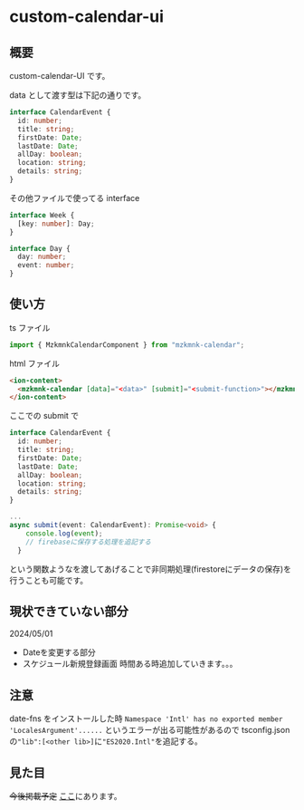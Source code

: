 # custom-calendar-ui

## 概要

custom-calendar-UI です。

data として渡す型は下記の通りです。

```ts
interface CalendarEvent {
  id: number;
  title: string;
  firstDate: Date;
  lastDate: Date;
  allDay: boolean;
  location: string;
  details: string;
}
```

その他ファイルで使ってる interface

```ts
interface Week {
  [key: number]: Day;
}

interface Day {
  day: number;
  event: number;
}
```

## 使い方

ts ファイル

```ts
import { MzkmnkCalendarComponent } from "mzkmnk-calendar";
```

html ファイル

```html
<ion-content>
  <mzkmnk-calendar [data]="<data>" [submit]="<submit-function>"></mzkmnk-calendar>
</ion-content>
```

ここでの submit で

```ts
interface CalendarEvent {
  id: number;
  title: string;
  firstDate: Date;
  lastDate: Date;
  allDay: boolean;
  location: string;
  details: string;
}

...
async submit(event: CalendarEvent): Promise<void> {
    console.log(event);
    // firebaseに保存する処理を追記する
  }
```
という関数ようなを渡してあげることで非同期処理(firestoreにデータの保存)を行うことも可能です。

## 現状できていない部分
2024/05/01
* Dateを変更する部分
* スケジュール新規登録画面
時間ある時追加していきます。。。

## 注意

date-fns をインストールした時
`Namespace 'Intl' has no exported member 'LocalesArgument'......`
というエラーが出る可能性があるので
tsconfig.json の`"lib":[<other lib>]`に`"ES2020.Intl"`を追記する。

## 見た目
~~今後掲載予定~~
[ここ](https://github.com/mzkmnk/calendar)にあります。
